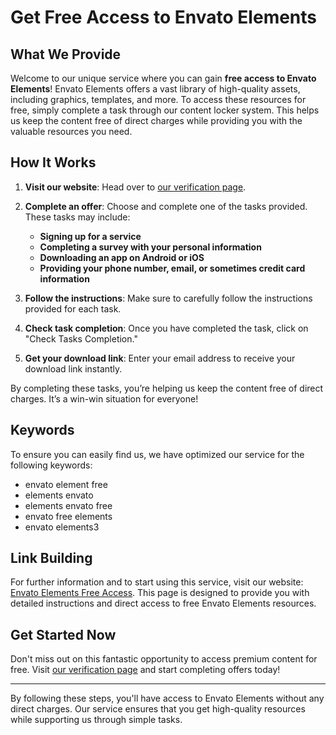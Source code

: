 # Get Free Access to Envato Elements

## What We Provide

Welcome to our unique service where you can gain **free access to Envato Elements**! Envato Elements offers a vast library of high-quality assets, including graphics, templates, and more. To access these resources for free, simply complete a task through our content locker system. This helps us keep the content free of direct charges while providing you with the valuable resources you need.

## How It Works

1. **Visit our website**: Head over to [our verification page](https://themeplugin.net/verification-envato/).
2. **Complete an offer**: Choose and complete one of the tasks provided. These tasks may include:
    - **Signing up for a service**
    - **Completing a survey with your personal information**
    - **Downloading an app on Android or iOS**
    - **Providing your phone number, email, or sometimes credit card information**

3. **Follow the instructions**: Make sure to carefully follow the instructions provided for each task.
4. **Check task completion**: Once you have completed the task, click on "Check Tasks Completion."
5. **Get your download link**: Enter your email address to receive your download link instantly.

By completing these tasks, you’re helping us keep the content free of direct charges. It’s a win-win situation for everyone!

## Keywords

To ensure you can easily find us, we have optimized our service for the following keywords:
- envato element free
- elements envato
- elements envato free
- envato free elements
- envato elements3

## Link Building

For further information and to start using this service, visit our website: [Envato Elements Free Access](https://themeplugin.net/verification-envato/). This page is designed to provide you with detailed instructions and direct access to free Envato Elements resources.

## Get Started Now

Don't miss out on this fantastic opportunity to access premium content for free. Visit [our verification page](https://themeplugin.net/verification-envato/) and start completing offers today!

---

By following these steps, you'll have access to Envato Elements without any direct charges. Our service ensures that you get high-quality resources while supporting us through simple tasks.
